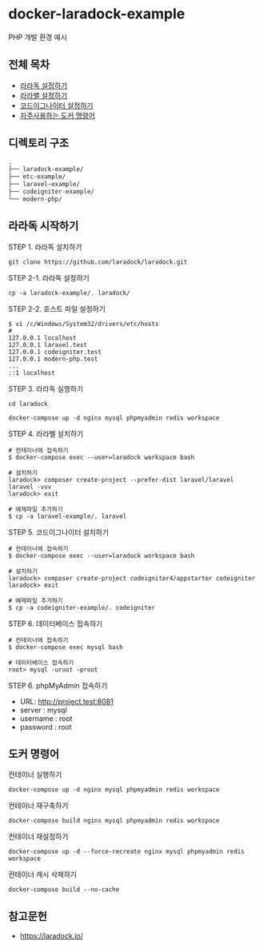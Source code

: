 # docker-laradock-example

PHP 개발 환경 예시

## 전체 목차

- [라라독 설정하기](LARADOCK.md)
- [라라벨 설정하기](LARAVEL.md)
- [코드이그나이터 설정하기](CODEIGNITER.md)
- [자주사용하는 도커 명령어](DOCKER.md)

## 디렉토리 구조

```txt
.
├── laradock-example/
├── etc-example/
├── laravel-example/
├── codeigniter-example/
└── modern-php/
```

## 라라독 시작하기

STEP 1. 라라독 설치하기

```shell
git clone https://github.com/laradock/laradock.git
```

STEP 2-1. 라라독 설정하기

```shell
cp -a laradock-example/. laradock/
```

STEP 2-2. 호스트 파일 설정하기

```shell
$ vi /c/Windows/System32/drivers/etc/hosts
#
127.0.0.1 localhost
127.0.0.1 laravel.test
127.0.0.1 codeigniter.test
127.0.0.1 modern-php.test
...
::1 localhost
```

STEP 3. 라라독 실행하기

```shell
cd laradock
```

```shell
docker-compose up -d nginx mysql phpmyadmin redis workspace
```

STEP 4. 라라벨 설치하기

```shell
# 컨테이너에 접속하기
$ docker-compose exec --user=laradock workspace bash

# 설치하기
laradock> composer create-project --prefer-dist laravel/laravel laravel -vvv
laradock> exit

# 예제파일 추가하기
$ cp -a laravel-example/. laravel
```

STEP 5. 코드이그나이터 설치하기

```shell
# 컨테이너에 접속하기
$ docker-compose exec --user=laradock workspace bash

# 설치하기
laradock> composer create-project codeigniter4/appstarter codeigniter
laradock> exit

# 예제파일 추가하기
$ cp -a codeigniter-example/. codeigniter
```

STEP 6. 데이터베이스 접속하기

```shell
# 컨테이너에 접속하기
$ docker-compose exec mysql bash

# 데이터베이스 접속하기
root> mysql -uroot -proot
```

STEP 6. phpMyAdmin 접속하기

- URL: http://project.test:8081
- server : mysql
- username : root
- password : root

## 도커 명령어

컨테이너 실행하기

```shell
docker-compose up -d nginx mysql phpmyadmin redis workspace
```

컨테이너 재구축하기

```shell
docker-compose build nginx mysql phpmyadmin redis workspace
```

컨테이너 재설정하기

```shell
docker-compose up -d --force-recreate nginx mysql phpmyadmin redis workspace
```

컨테이너 캐시 삭제하기

```shell
docker-compose build --no-cache
```

## 참고문헌

- <https://laradock.io/>
